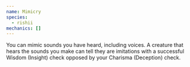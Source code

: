 ```yaml
---
name: Mimicry
species:
  - rishii
mechanics: []
---
```

You can mimic sounds you have heard, including voices. A creature that hears the sounds you make can tell they are imitations with a successful Wisdom (Insight) check opposed by your Charisma (Deception) check.
